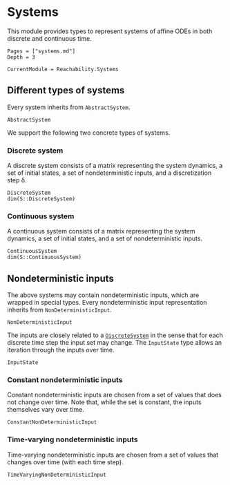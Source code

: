 # Systems

This module provides types to represent systems of affine ODEs in both discrete
and continuous time.

```@contents
Pages = ["systems.md"]
Depth = 3
```

```@meta
CurrentModule = Reachability.Systems
```

## Different types of systems

Every system inherits from `AbstractSystem`.

```@docs
AbstractSystem
```

We support the following two concrete types of systems. 

### Discrete system

A discrete system consists of a matrix representing the system dynamics, a set
of initial states, a set of nondeterministic inputs, and a discretization step
δ.

```@docs
DiscreteSystem
dim(S::DiscreteSystem)
```

### Continuous system

A continuous system consists of a matrix representing the system dynamics, a set
of initial states, and a set of nondeterministic inputs.

```@docs
ContinuousSystem
dim(S::ContinuousSystem)
```

## Nondeterministic inputs

The above systems may contain nondeterministic inputs, which are wrapped in
special types. Every nondeterministic input representation inherits from
`NonDeterministicInput`.

```@docs
NonDeterministicInput
```

The inputs are closely related to a [`DiscreteSystem`](@ref) in the sense that
for each discrete time step the input set may change. The `InputState` type
allows an iteration through the inputs over time.

```@docs
InputState
```

### Constant nondeterministic inputs

Constant nondeterministic inputs are chosen from a set of values that does not
change over time. Note that, while the set is constant, the inputs themselves
vary over time.

```@docs
ConstantNonDeterministicInput
```

### Time-varying nondeterministic inputs

Time-varying nondeterministic inputs are chosen from a set of values that
changes over time (with each time step).

```@docs
TimeVaryingNonDeterministicInput
```
